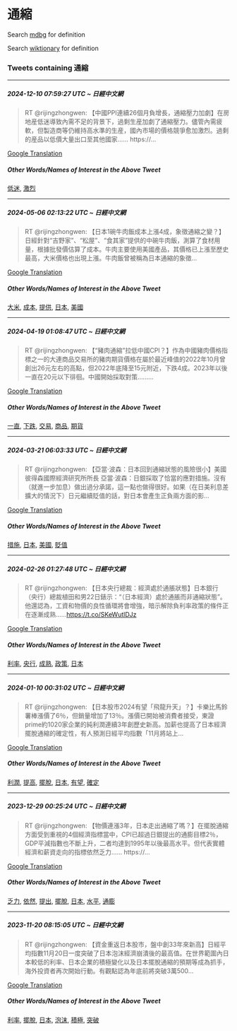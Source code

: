 # 通縮

Search [mdbg](https://www.mdbg.net/chinese/dictionary?page=worddict&wdrst=0&wdqb=通縮) for definition

Search [wiktionary](https://en.wiktionary.org/wiki/通縮) for definition

### Tweets containing 通縮

___
##### 2024-12-10 07:59:27 UTC ~ 日經中文網
> RT @rijingzhongwen: 【中國PPI連續26個月負增長，通縮壓力加劇】在房地産低迷導致內需不足的背景下，過剩生産加劇了通縮壓力。儘管內需疲軟，但製造商等仍維持高水準的生産，國內市場的價格競爭愈加激烈。過剩的産品以低價大量出口至其他國家……  https://…

[Google Translation](https://translate.google.com/?hi=en&tab=TT&sl=zh-CN&tl=en&op=translate&text=RT+%40rijingzhongwen%3A+%E3%80%90%E4%B8%AD%E5%9C%8BPPI%E9%80%A3%E7%BA%8C26%E5%80%8B%E6%9C%88%E8%B2%A0%E5%A2%9E%E9%95%B7%EF%BC%8C%E9%80%9A%E7%B8%AE%E5%A3%93%E5%8A%9B%E5%8A%A0%E5%8A%87%E3%80%91%E5%9C%A8%E6%88%BF%E5%9C%B0%E7%94%A3%E4%BD%8E%E8%BF%B7%E5%B0%8E%E8%87%B4%E5%85%A7%E9%9C%80%E4%B8%8D%E8%B6%B3%E7%9A%84%E8%83%8C%E6%99%AF%E4%B8%8B%EF%BC%8C%E9%81%8E%E5%89%A9%E7%94%9F%E7%94%A3%E5%8A%A0%E5%8A%87%E4%BA%86%E9%80%9A%E7%B8%AE%E5%A3%93%E5%8A%9B%E3%80%82%E5%84%98%E7%AE%A1%E5%85%A7%E9%9C%80%E7%96%B2%E8%BB%9F%EF%BC%8C%E4%BD%86%E8%A3%BD%E9%80%A0%E5%95%86%E7%AD%89%E4%BB%8D%E7%B6%AD%E6%8C%81%E9%AB%98%E6%B0%B4%E6%BA%96%E7%9A%84%E7%94%9F%E7%94%A3%EF%BC%8C%E5%9C%8B%E5%85%A7%E5%B8%82%E5%A0%B4%E7%9A%84%E5%83%B9%E6%A0%BC%E7%AB%B6%E7%88%AD%E6%84%88%E5%8A%A0%E6%BF%80%E7%83%88%E3%80%82%E9%81%8E%E5%89%A9%E7%9A%84%E7%94%A3%E5%93%81%E4%BB%A5%E4%BD%8E%E5%83%B9%E5%A4%A7%E9%87%8F%E5%87%BA%E5%8F%A3%E8%87%B3%E5%85%B6%E4%BB%96%E5%9C%8B%E5%AE%B6%E2%80%A6%E2%80%A6++https%3A%2F%2F%E2%80%A6)
##### Other Words/Names of Interest in the Above Tweet
[低迷](低迷.md), [激烈](激烈.md)
___
##### 2024-05-06 02:13:22 UTC ~ 日經中文網
> RT @rijingzhongwen: 【日本1碗牛肉飯成本上漲4成，象徵通縮之變？】 日經針對“吉野家”、“松屋”、“食其家”提供的中碗牛肉飯，測算了食材用量，根據批發價估算了成本。牛肉主要使用美國產品，其價格已上漲至歷史最高，大米價格也出現上漲。牛肉飯曾被稱為日本通縮的象徵…

[Google Translation](https://translate.google.com/?hi=en&tab=TT&sl=zh-CN&tl=en&op=translate&text=RT+%40rijingzhongwen%3A+%E3%80%90%E6%97%A5%E6%9C%AC1%E7%A2%97%E7%89%9B%E8%82%89%E9%A3%AF%E6%88%90%E6%9C%AC%E4%B8%8A%E6%BC%B24%E6%88%90%EF%BC%8C%E8%B1%A1%E5%BE%B5%E9%80%9A%E7%B8%AE%E4%B9%8B%E8%AE%8A%EF%BC%9F%E3%80%91+%E6%97%A5%E7%B6%93%E9%87%9D%E5%B0%8D%E2%80%9C%E5%90%89%E9%87%8E%E5%AE%B6%E2%80%9D%E3%80%81%E2%80%9C%E6%9D%BE%E5%B1%8B%E2%80%9D%E3%80%81%E2%80%9C%E9%A3%9F%E5%85%B6%E5%AE%B6%E2%80%9D%E6%8F%90%E4%BE%9B%E7%9A%84%E4%B8%AD%E7%A2%97%E7%89%9B%E8%82%89%E9%A3%AF%EF%BC%8C%E6%B8%AC%E7%AE%97%E4%BA%86%E9%A3%9F%E6%9D%90%E7%94%A8%E9%87%8F%EF%BC%8C%E6%A0%B9%E6%93%9A%E6%89%B9%E7%99%BC%E5%83%B9%E4%BC%B0%E7%AE%97%E4%BA%86%E6%88%90%E6%9C%AC%E3%80%82%E7%89%9B%E8%82%89%E4%B8%BB%E8%A6%81%E4%BD%BF%E7%94%A8%E7%BE%8E%E5%9C%8B%E7%94%A2%E5%93%81%EF%BC%8C%E5%85%B6%E5%83%B9%E6%A0%BC%E5%B7%B2%E4%B8%8A%E6%BC%B2%E8%87%B3%E6%AD%B7%E5%8F%B2%E6%9C%80%E9%AB%98%EF%BC%8C%E5%A4%A7%E7%B1%B3%E5%83%B9%E6%A0%BC%E4%B9%9F%E5%87%BA%E7%8F%BE%E4%B8%8A%E6%BC%B2%E3%80%82%E7%89%9B%E8%82%89%E9%A3%AF%E6%9B%BE%E8%A2%AB%E7%A8%B1%E7%82%BA%E6%97%A5%E6%9C%AC%E9%80%9A%E7%B8%AE%E7%9A%84%E8%B1%A1%E5%BE%B5%E2%80%A6)
##### Other Words/Names of Interest in the Above Tweet
[大米](大米.md), [成本](成本.md), [提供](提供.md), [日本](日本.md), [美國](美國.md)
___
##### 2024-04-19 01:08:47 UTC ~ 日經中文網
> RT @rijingzhongwen: 【“豬肉通縮”拉低中國CPI？】作為中國豬肉價格指標之一的大連商品交易所的豬肉期貨價格在屬於最近峰值的2022年10月曾創出26元左右的高點，但2022年底降至15元附近，下跌4成。2023年以後一直在20元以下徘徊。中國開始採取對策………

[Google Translation](https://translate.google.com/?hi=en&tab=TT&sl=zh-CN&tl=en&op=translate&text=RT+%40rijingzhongwen%3A+%E3%80%90%E2%80%9C%E8%B1%AC%E8%82%89%E9%80%9A%E7%B8%AE%E2%80%9D%E6%8B%89%E4%BD%8E%E4%B8%AD%E5%9C%8BCPI%EF%BC%9F%E3%80%91%E4%BD%9C%E7%82%BA%E4%B8%AD%E5%9C%8B%E8%B1%AC%E8%82%89%E5%83%B9%E6%A0%BC%E6%8C%87%E6%A8%99%E4%B9%8B%E4%B8%80%E7%9A%84%E5%A4%A7%E9%80%A3%E5%95%86%E5%93%81%E4%BA%A4%E6%98%93%E6%89%80%E7%9A%84%E8%B1%AC%E8%82%89%E6%9C%9F%E8%B2%A8%E5%83%B9%E6%A0%BC%E5%9C%A8%E5%B1%AC%E6%96%BC%E6%9C%80%E8%BF%91%E5%B3%B0%E5%80%BC%E7%9A%842022%E5%B9%B410%E6%9C%88%E6%9B%BE%E5%89%B5%E5%87%BA26%E5%85%83%E5%B7%A6%E5%8F%B3%E7%9A%84%E9%AB%98%E9%BB%9E%EF%BC%8C%E4%BD%862022%E5%B9%B4%E5%BA%95%E9%99%8D%E8%87%B315%E5%85%83%E9%99%84%E8%BF%91%EF%BC%8C%E4%B8%8B%E8%B7%8C4%E6%88%90%E3%80%822023%E5%B9%B4%E4%BB%A5%E5%BE%8C%E4%B8%80%E7%9B%B4%E5%9C%A820%E5%85%83%E4%BB%A5%E4%B8%8B%E5%BE%98%E5%BE%8A%E3%80%82%E4%B8%AD%E5%9C%8B%E9%96%8B%E5%A7%8B%E6%8E%A1%E5%8F%96%E5%B0%8D%E7%AD%96%E2%80%A6%E2%80%A6%E2%80%A6)
##### Other Words/Names of Interest in the Above Tweet
[一直](一直.md), [下跌](下跌.md), [交易](交易.md), [商品](商品.md), [期貨](期貨.md)
___
##### 2024-03-21 06:03:33 UTC ~ 日經中文網
> RT @rijingzhongwen: 【亞當·波森：日本回到通縮狀態的風險很小】美國彼得森國際經濟研究所所長 亞當·波森：日銀採取了恰當的應對措施。沒有（就進一步加息）做出過分承諾，這一點也做得很好。如果（在日美利息差擴大的情況下）日元繼續貶值的話，對日本會產生正負兩方面的影…

[Google Translation](https://translate.google.com/?hi=en&tab=TT&sl=zh-CN&tl=en&op=translate&text=RT+%40rijingzhongwen%3A+%E3%80%90%E4%BA%9E%E7%95%B6%C2%B7%E6%B3%A2%E6%A3%AE%EF%BC%9A%E6%97%A5%E6%9C%AC%E5%9B%9E%E5%88%B0%E9%80%9A%E7%B8%AE%E7%8B%80%E6%85%8B%E7%9A%84%E9%A2%A8%E9%9A%AA%E5%BE%88%E5%B0%8F%E3%80%91%E7%BE%8E%E5%9C%8B%E5%BD%BC%E5%BE%97%E6%A3%AE%E5%9C%8B%E9%9A%9B%E7%B6%93%E6%BF%9F%E7%A0%94%E7%A9%B6%E6%89%80%E6%89%80%E9%95%B7+%E4%BA%9E%E7%95%B6%C2%B7%E6%B3%A2%E6%A3%AE%EF%BC%9A%E6%97%A5%E9%8A%80%E6%8E%A1%E5%8F%96%E4%BA%86%E6%81%B0%E7%95%B6%E7%9A%84%E6%87%89%E5%B0%8D%E6%8E%AA%E6%96%BD%E3%80%82%E6%B2%92%E6%9C%89%EF%BC%88%E5%B0%B1%E9%80%B2%E4%B8%80%E6%AD%A5%E5%8A%A0%E6%81%AF%EF%BC%89%E5%81%9A%E5%87%BA%E9%81%8E%E5%88%86%E6%89%BF%E8%AB%BE%EF%BC%8C%E9%80%99%E4%B8%80%E9%BB%9E%E4%B9%9F%E5%81%9A%E5%BE%97%E5%BE%88%E5%A5%BD%E3%80%82%E5%A6%82%E6%9E%9C%EF%BC%88%E5%9C%A8%E6%97%A5%E7%BE%8E%E5%88%A9%E6%81%AF%E5%B7%AE%E6%93%B4%E5%A4%A7%E7%9A%84%E6%83%85%E6%B3%81%E4%B8%8B%EF%BC%89%E6%97%A5%E5%85%83%E7%B9%BC%E7%BA%8C%E8%B2%B6%E5%80%BC%E7%9A%84%E8%A9%B1%EF%BC%8C%E5%B0%8D%E6%97%A5%E6%9C%AC%E6%9C%83%E7%94%A2%E7%94%9F%E6%AD%A3%E8%B2%A0%E5%85%A9%E6%96%B9%E9%9D%A2%E7%9A%84%E5%BD%B1%E2%80%A6)
##### Other Words/Names of Interest in the Above Tweet
[措施](措施.md), [日本](日本.md), [美國](美國.md), [貶值](貶值.md)
___
##### 2024-02-26 01:27:48 UTC ~ 日經中文網
> RT @rijingzhongwen: 【日本央行總裁：經濟處於通脹狀態】日本銀行（央行）總裁植田和男22日錶示：“（日本經濟）處於通脹而非通縮狀態”。他還認為，工資和物價的良性循環將會增強，暗示解除負利率政策的條件正在逐漸成熟……https://t.co/SKeWutlDJz

[Google Translation](https://translate.google.com/?hi=en&tab=TT&sl=zh-CN&tl=en&op=translate&text=RT+%40rijingzhongwen%3A+%E3%80%90%E6%97%A5%E6%9C%AC%E5%A4%AE%E8%A1%8C%E7%B8%BD%E8%A3%81%EF%BC%9A%E7%B6%93%E6%BF%9F%E8%99%95%E6%96%BC%E9%80%9A%E8%84%B9%E7%8B%80%E6%85%8B%E3%80%91%E6%97%A5%E6%9C%AC%E9%8A%80%E8%A1%8C%EF%BC%88%E5%A4%AE%E8%A1%8C%EF%BC%89%E7%B8%BD%E8%A3%81%E6%A4%8D%E7%94%B0%E5%92%8C%E7%94%B722%E6%97%A5%E9%8C%B6%E7%A4%BA%EF%BC%9A%E2%80%9C%EF%BC%88%E6%97%A5%E6%9C%AC%E7%B6%93%E6%BF%9F%EF%BC%89%E8%99%95%E6%96%BC%E9%80%9A%E8%84%B9%E8%80%8C%E9%9D%9E%E9%80%9A%E7%B8%AE%E7%8B%80%E6%85%8B%E2%80%9D%E3%80%82%E4%BB%96%E9%82%84%E8%AA%8D%E7%82%BA%EF%BC%8C%E5%B7%A5%E8%B3%87%E5%92%8C%E7%89%A9%E5%83%B9%E7%9A%84%E8%89%AF%E6%80%A7%E5%BE%AA%E7%92%B0%E5%B0%87%E6%9C%83%E5%A2%9E%E5%BC%B7%EF%BC%8C%E6%9A%97%E7%A4%BA%E8%A7%A3%E9%99%A4%E8%B2%A0%E5%88%A9%E7%8E%87%E6%94%BF%E7%AD%96%E7%9A%84%E6%A2%9D%E4%BB%B6%E6%AD%A3%E5%9C%A8%E9%80%90%E6%BC%B8%E6%88%90%E7%86%9F%E2%80%A6%E2%80%A6https%3A%2F%2Ft.co%2FSKeWutlDJz)
##### Other Words/Names of Interest in the Above Tweet
[利率](利率.md), [央行](央行.md), [成熟](成熟.md), [政策](政策.md), [日本](日本.md)
___
##### 2024-01-10 00:31:02 UTC ~ 日經中文網
> RT @rijingzhongwen: 【日本股市2024有望「飛龍升天」？】卡樂比馬鈴薯棒漲價了6％，但銷量增加了13％。漲價已開始被消費者接受，東證prime約1020家企業的純利潤連續3年創歷史新高。加薪也提高了日本經濟擺脫通縮的確定性，有人預測日經平均指數「11月將站上…

[Google Translation](https://translate.google.com/?hi=en&tab=TT&sl=zh-CN&tl=en&op=translate&text=RT+%40rijingzhongwen%3A+%E3%80%90%E6%97%A5%E6%9C%AC%E8%82%A1%E5%B8%822024%E6%9C%89%E6%9C%9B%E3%80%8C%E9%A3%9B%E9%BE%8D%E5%8D%87%E5%A4%A9%E3%80%8D%EF%BC%9F%E3%80%91%E5%8D%A1%E6%A8%82%E6%AF%94%E9%A6%AC%E9%88%B4%E8%96%AF%E6%A3%92%E6%BC%B2%E5%83%B9%E4%BA%866%EF%BC%85%EF%BC%8C%E4%BD%86%E9%8A%B7%E9%87%8F%E5%A2%9E%E5%8A%A0%E4%BA%8613%EF%BC%85%E3%80%82%E6%BC%B2%E5%83%B9%E5%B7%B2%E9%96%8B%E5%A7%8B%E8%A2%AB%E6%B6%88%E8%B2%BB%E8%80%85%E6%8E%A5%E5%8F%97%EF%BC%8C%E6%9D%B1%E8%AD%89prime%E7%B4%841020%E5%AE%B6%E4%BC%81%E6%A5%AD%E7%9A%84%E7%B4%94%E5%88%A9%E6%BD%A4%E9%80%A3%E7%BA%8C3%E5%B9%B4%E5%89%B5%E6%AD%B7%E5%8F%B2%E6%96%B0%E9%AB%98%E3%80%82%E5%8A%A0%E8%96%AA%E4%B9%9F%E6%8F%90%E9%AB%98%E4%BA%86%E6%97%A5%E6%9C%AC%E7%B6%93%E6%BF%9F%E6%93%BA%E8%84%AB%E9%80%9A%E7%B8%AE%E7%9A%84%E7%A2%BA%E5%AE%9A%E6%80%A7%EF%BC%8C%E6%9C%89%E4%BA%BA%E9%A0%90%E6%B8%AC%E6%97%A5%E7%B6%93%E5%B9%B3%E5%9D%87%E6%8C%87%E6%95%B8%E3%80%8C11%E6%9C%88%E5%B0%87%E7%AB%99%E4%B8%8A%E2%80%A6)
##### Other Words/Names of Interest in the Above Tweet
[利潤](利潤.md), [提高](提高.md), [擺脫](擺脫.md), [日本](日本.md), [有望](有望.md), [確定](確定.md)
___
##### 2023-12-29 00:25:24 UTC ~ 日經中文網
> RT @rijingzhongwen: 【物價連漲3年，日本走出通縮了嗎？】在擺脫通縮方面受到重視的4個經濟指標當中，CPI已超過日銀提出的通膨目標2％，GDP平減指數也不斷上升，二者均達到1995年以後最高水平。但代表實體經濟和薪資走向的指標依然乏力…… https://…

[Google Translation](https://translate.google.com/?hi=en&tab=TT&sl=zh-CN&tl=en&op=translate&text=RT+%40rijingzhongwen%3A+%E3%80%90%E7%89%A9%E5%83%B9%E9%80%A3%E6%BC%B23%E5%B9%B4%EF%BC%8C%E6%97%A5%E6%9C%AC%E8%B5%B0%E5%87%BA%E9%80%9A%E7%B8%AE%E4%BA%86%E5%97%8E%EF%BC%9F%E3%80%91%E5%9C%A8%E6%93%BA%E8%84%AB%E9%80%9A%E7%B8%AE%E6%96%B9%E9%9D%A2%E5%8F%97%E5%88%B0%E9%87%8D%E8%A6%96%E7%9A%844%E5%80%8B%E7%B6%93%E6%BF%9F%E6%8C%87%E6%A8%99%E7%95%B6%E4%B8%AD%EF%BC%8CCPI%E5%B7%B2%E8%B6%85%E9%81%8E%E6%97%A5%E9%8A%80%E6%8F%90%E5%87%BA%E7%9A%84%E9%80%9A%E8%86%A8%E7%9B%AE%E6%A8%992%EF%BC%85%EF%BC%8CGDP%E5%B9%B3%E6%B8%9B%E6%8C%87%E6%95%B8%E4%B9%9F%E4%B8%8D%E6%96%B7%E4%B8%8A%E5%8D%87%EF%BC%8C%E4%BA%8C%E8%80%85%E5%9D%87%E9%81%94%E5%88%B01995%E5%B9%B4%E4%BB%A5%E5%BE%8C%E6%9C%80%E9%AB%98%E6%B0%B4%E5%B9%B3%E3%80%82%E4%BD%86%E4%BB%A3%E8%A1%A8%E5%AF%A6%E9%AB%94%E7%B6%93%E6%BF%9F%E5%92%8C%E8%96%AA%E8%B3%87%E8%B5%B0%E5%90%91%E7%9A%84%E6%8C%87%E6%A8%99%E4%BE%9D%E7%84%B6%E4%B9%8F%E5%8A%9B%E2%80%A6%E2%80%A6+https%3A%2F%2F%E2%80%A6)
##### Other Words/Names of Interest in the Above Tweet
[乏力](乏力.md), [依然](依然.md), [提出](提出.md), [擺脫](擺脫.md), [日本](日本.md), [水平](水平.md), [通膨](通膨.md)
___
##### 2023-11-20 08:15:05 UTC ~ 日經中文網
> RT @rijingzhongwen: 【資金重返日本股市，盤中創33年來新高】日經平均指數11月20日一度突破了日本泡沫經濟崩潰後的最高值。在世界範圍內日本較低的利率、日本企業的積極變化以及日本擺脫通縮的預期等成為抓手，海外投資者再次開始行動。有觀點認為年底前將突破3萬500…

[Google Translation](https://translate.google.com/?hi=en&tab=TT&sl=zh-CN&tl=en&op=translate&text=RT+%40rijingzhongwen%3A+%E3%80%90%E8%B3%87%E9%87%91%E9%87%8D%E8%BF%94%E6%97%A5%E6%9C%AC%E8%82%A1%E5%B8%82%EF%BC%8C%E7%9B%A4%E4%B8%AD%E5%89%B533%E5%B9%B4%E4%BE%86%E6%96%B0%E9%AB%98%E3%80%91%E6%97%A5%E7%B6%93%E5%B9%B3%E5%9D%87%E6%8C%87%E6%95%B811%E6%9C%8820%E6%97%A5%E4%B8%80%E5%BA%A6%E7%AA%81%E7%A0%B4%E4%BA%86%E6%97%A5%E6%9C%AC%E6%B3%A1%E6%B2%AB%E7%B6%93%E6%BF%9F%E5%B4%A9%E6%BD%B0%E5%BE%8C%E7%9A%84%E6%9C%80%E9%AB%98%E5%80%BC%E3%80%82%E5%9C%A8%E4%B8%96%E7%95%8C%E7%AF%84%E5%9C%8D%E5%85%A7%E6%97%A5%E6%9C%AC%E8%BC%83%E4%BD%8E%E7%9A%84%E5%88%A9%E7%8E%87%E3%80%81%E6%97%A5%E6%9C%AC%E4%BC%81%E6%A5%AD%E7%9A%84%E7%A9%8D%E6%A5%B5%E8%AE%8A%E5%8C%96%E4%BB%A5%E5%8F%8A%E6%97%A5%E6%9C%AC%E6%93%BA%E8%84%AB%E9%80%9A%E7%B8%AE%E7%9A%84%E9%A0%90%E6%9C%9F%E7%AD%89%E6%88%90%E7%82%BA%E6%8A%93%E6%89%8B%EF%BC%8C%E6%B5%B7%E5%A4%96%E6%8A%95%E8%B3%87%E8%80%85%E5%86%8D%E6%AC%A1%E9%96%8B%E5%A7%8B%E8%A1%8C%E5%8B%95%E3%80%82%E6%9C%89%E8%A7%80%E9%BB%9E%E8%AA%8D%E7%82%BA%E5%B9%B4%E5%BA%95%E5%89%8D%E5%B0%87%E7%AA%81%E7%A0%B43%E8%90%AC500%E2%80%A6)
##### Other Words/Names of Interest in the Above Tweet
[利率](利率.md), [擺脫](擺脫.md), [日本](日本.md), [泡沫](泡沫.md), [積極](積極.md), [突破](突破.md)
